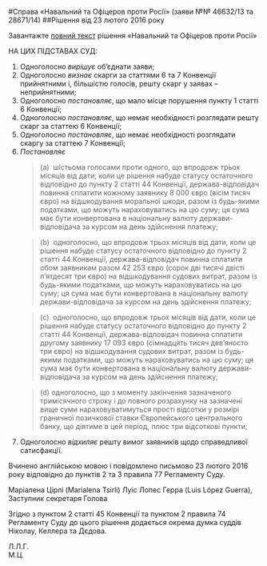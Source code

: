 #Справа «Навальний та Офіцеров проти Росії» (заяви №№ 46632/13 та 28671/14)
##Рішення від 23 лютого 2016 року

<div class="eoz-wrap">
	<div class="eoz-text">
		<p style="margin-bottom: 0;">Завантажте <a href="./Attachment_4221281000000625005_CASE_OF_NAVALNYY_AND_OFITSEROV_v.RUSSIA_ukr.pdf" target="_blank">повний текст</a> рішення «Навальний та Офіцеров проти Росії»</p>
	</div>
</div>


<p>НА ЦИХ ПІДСТАВАХ СУД:</p>
<ol>
<li>Одноголосно <em>вирішує</em> об&rsquo;єднати заяви;</li>
<li>Одноголосно<em> визнає</em> скарги за статтями 6 та 7 Конвенції прийнятними і, більшістю голосів, решту скарг у заявах &ndash; неприйнятними;</li>
<li>Одноголосно <em>постановляє</em>, що мало місце порушення пункту 1 статті 6 Конвенції;</li>
<li>Одноголосно <em>постановляє</em>, що немає необхідності розглядати решту скарг за статтею 6 Конвенції;</li>
<li>Одноголосно <em>постановляє</em>, що немає необхідності розглядати скаргу за статтею 7 Конвенції;</li>
<li><em>Постановляє</em>
<blockquote>(a)&nbsp;&nbsp;шістьома голосами проти одного, що впродовж трьох місяців від дати, коли це рішення набуде статусу остаточного відповідно до пункту 2 статті 44 Конвенції, держава-відповідач повинна сплатити кожному заявнику 8&nbsp;000 євро (вісім тисяч євро) на відшкодування моральної шкоди, разом із будь-якими податками, що можуть нараховуватись на цю суму; ця сума має бути конвертована в національну валюту держави-відповідача за курсом на день здійснення платежу;</blockquote>
<blockquote>(b)&nbsp;&nbsp;одноголосно, що впродовж трьох місяців від дати, коли це рішення набуде статусу остаточного відповідно до пункту 2 статті 44 Конвенції, держава-відповідач повинна сплатити обом заявникам разом 42&nbsp;253 євро (сорок дві тисячі двісті п&rsquo;ятдесят три євро) на відшкодування судових витрат, разом із будь-якими податками, що можуть нараховуватись на цю суму; ця сума має бути конвертована в національну валюту держави-відповідача за курсом на день здійснення платежу;</blockquote>
<blockquote>(c)&nbsp;&nbsp;одноголосно, що впродовж трьох місяців від дати, коли це рішення набуде статусу остаточного відповідно до пункту 2 статті 44 Конвенції, держава-відповідач повинна сплатити другому заявнику 17&nbsp;093 євро (сімнадцять тисяч дев&rsquo;яносто три євро) на відшкодування судових витрат, разом із будь-якими податками, що можуть нараховуватись на цю суму; ця сума має бути конвертована в національну валюту держави-відповідача за курсом на день здійснення платежу;</blockquote>
<blockquote>(d)&nbsp;одноголосно, що з моменту закінчення зазначеного тримісячного строку і до повного розрахунку на зазначені вище суми нараховуватимуться прості відсотки у розмірі граничної позичкової ставки Європейського центрального банку, що діятиме в цей період, плюс три відсоткові пункти;</blockquote>
</li>
<li>Одноголосно <em>відхиляє</em> решту вимог заявників щодо справедливої сатисфакції.</li>
</ol>
<p>Вчинено англійською мовою і повідомлено письмово 23 лютого 2016 року відповідно до пунктів 2 та 3 правила 77 Регламенту Суду.</p>
<p>Маріалена Цірлі (Marialena Tsirli) Луіс Лопес Герра (Luis L&oacute;pez Guerra),<br> Заступник секретаря Голова</p>
<p>Згідно з пунктом 2 статті 45 Конвенції та пунктом 2 правила 74 Регламенту Суду до цього рішення додається окрема думка суддів Ніколау, Келлера та Дєдова.</p>
<p>Л.Л.Г.<br>M.Ц.</p>
<p><br><br></p>
<p><br></p>
